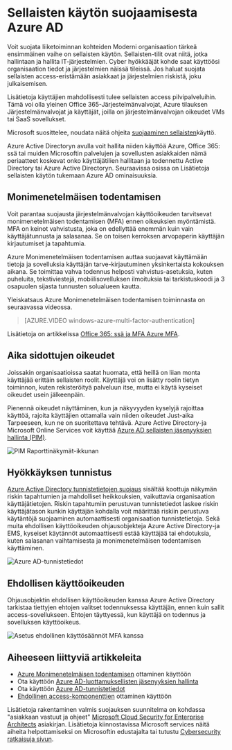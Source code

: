 <properties
    pageTitle="Sellaisten käytön suojaamisesta Azure AD | Microsoft Azure"
    description="Aihe, jossa kerrotaan tavoista suojaamiseen sellaisten access Azure, Azure Active Directory ja Microsoft Online Services."
    services="active-directory"
    documentationCenter=""
    authors="kgremban"
    manager="femila"
    editor="mwahl"/>

<tags
    ms.service="active-directory"
    ms.workload="identity"
    ms.tgt_pltfrm="na"
    ms.devlang="na"
    ms.topic="article"
    ms.date="10/26/2016"
    ms.author="kgremban"/>


# <a name="securing-privileged-access-in-azure-ad"></a>Sellaisten käytön suojaamisesta Azure AD

Voit suojata liiketoiminnan kohteiden Moderni organisaation tärkeä ensimmäinen vaihe on sellaisten käytön. Sellaisten-tilit ovat niitä, jotka hallintaan ja hallita IT-järjestelmien. Cyber hyökkääjät kohde saat käyttöösi organisaation tiedot ja järjestelmien näissä tileissä. Jos haluat suojata sellaisten access-eristämään asiakkaat ja järjestelmien riskistä, joku julkaisemisen.

Lisätietoja käyttäjien mahdollisesti tulee sellaisten access pilvipalveluihin. Tämä voi olla yleinen Office 365-Järjestelmänvalvojat, Azure tilauksen Järjestelmänvalvojat ja käyttäjät, joilla on järjestelmänvalvojan oikeudet VMs tai SaaS sovellukset.

Microsoft suosittelee, noudata näitä ohjeita [suojaaminen sellaisten](https://technet.microsoft.com/library/mt631194.aspx)käyttö.

Azure Active Directoryn avulla voit hallita niiden käyttöä Azure, Office 365: ssä tai muiden Microsoftin palvelujen ja sovellusten asiakkaiden nämä periaatteet koskevat onko käyttäjätilien hallitaan ja todennettu Active Directory tai Azure Active Directoryn. Seuraavissa osissa on Lisätietoja sellaisten käytön tukemaan Azure AD ominaisuuksia.

## <a name="multi-factor-authentication"></a>Monimenetelmäisen todentamisen

Voit parantaa suojausta järjestelmänvalvojan käyttöoikeuden tarvitsevat monimenetelmäisen todentamisen (MFA) ennen oikeuksien myöntämistä. MFA on keinot vahvistusta, joka on edellyttää enemmän kuin vain käyttäjätunnusta ja salasanaa. Se on toisen kerroksen arvopaperin käyttäjän kirjautumiset ja tapahtumia.

Azure Monimenetelmäisen todentamisen auttaa suojaavat käyttämään tietoja ja sovelluksia käyttäjän tarve-kirjautuminen yksinkertaista kokouksen aikana. Se toimittaa vahva todennus helposti vahvistus-asetuksia, kuten puheluita, tekstiviestejä, mobiilisovelluksen ilmoituksia tai tarkistuskoodi ja 3 osapuolen sijasta tunnusten solualueen kautta.

Yleiskatsaus Azure Monimenetelmäisen todentamisen toiminnasta on seuraavassa videossa.

>[AZURE.VIDEO windows-azure-multi-factor-authentication]

Lisätietoja on artikkelissa [Office 365: ssä ja MFA Azure MFA](https://blogs.technet.microsoft.com/ad/2014/02/11/mfa-for-office-365-and-mfa-for-azure/).

## <a name="time-bound-privileges"></a>Aika sidottujen oikeudet

Joissakin organisaatioissa saatat huomata, että heillä on liian monta käyttäjää erittäin sellaisten roolit. Käyttäjä voi on lisätty roolin tietyn toiminnon, kuten rekisteröityä palveluun itse, mutta ei käytä kyseiset oikeudet usein jälkeenpäin.

Pienennä oikeudet näyttäminen, kun ja näkyvyyden kyselyjä rajoittaa käyttöä, rajoita käyttäjien ottamalla vain niiden oikeudet Just-aika Tarpeeseen, kun ne on suoritettava tehtävä. Azure Active Directory-ja Microsoft Online Services voit käyttää [Azure AD sellaisten jäsenyyksien hallinta (PIM)](http://aka.ms/AzurePIM).


![PIM Raporttinäkymät-ikkunan][2]


## <a name="attack-detection"></a>Hyökkäyksen tunnistus

[Azure Active Directory tunnistetietojen suojaus](../active-directory-identityprotection.md) sisältää koottuja näkymän riskin tapahtumien ja mahdolliset heikkouksien, vaikuttavia organisaation käyttäjätietojen. Riskin tapahtumiin perustuvan tunnistetiedot laskee riskin käyttäjätason kunkin käyttäjän kohdalla voit määrittää riskiin perustuva käytäntöjä suojaaminen automaattisesti organisaation tunnistetietoja. Sekä muita ehdollisen käyttöoikeuden ohjausobjekteja Azure Active Directory-ja EMS, kyseiset käytännöt automaattisesti estää käyttäjää tai ehdotuksia, kuten salasanan vaihtamisesta ja monimenetelmäisen todentamisen käyttäminen.

![Azure AD-tunnistetiedot][3]

## <a name="conditional-access"></a>Ehdollisen käyttöoikeuden

Ohjausobjektin ehdollisen käyttöoikeuden kanssa Azure Active Directory tarkistaa tiettyjen ehtojen valitset todennuksessa käyttäjän, ennen kuin sallit access-sovellukseen. Ehtojen täyttyessä, kun käyttäjä on todennus ja sovelluksen käyttöoikeus.


![Asetus ehdollinen käyttösäännöt MFA kanssa][4]


## <a name="related-articles"></a>Aiheeseen liittyviä artikkeleita

- [Azure Monimenetelmäisen todentamisen](../../multi-factor-authentication/multi-factor-authentication-get-started-cloud.md) ottaminen käyttöön
- Ota käyttöön [Azure AD-luottamuksellisten jäsenyyksien hallinta](../active-directory-privileged-identity-management-configure.md)
- Ota käyttöön [Azure AD-tunnistetiedot](../active-directory-identityprotection.md)
- [Ehdollinen access-komponenttien](../active-directory-conditional-access.md) ottaminen käyttöön


Lisätietoja rakentaminen valmis suojauksen suunnitelma on kohdassa "asiakkaan vastuut ja ohjeet" [Microsoft Cloud Security for Enterprise Architects](http://aka.ms/securecustomer) asiakirjan. Lisätietoja kiinnostavissa Microsoft services näitä aiheita helpottamiseksi on Microsoftin edustajalta tai tutustu [Cybersecurity ratkaisuja sivun](https://www.microsoft.com/microsoftservices/campaigns/cybersecurity-protection.aspx).

<!--Image references-->
[1]: ../media/active-directory-privileged-identity-management-configure/Search_PIM.png
[2]: ../media/active-directory-privileged-identity-management-configure/PIM_Dash.png
[3]: ../media/active-directory-identityprotection/29.png
[4]: ../media/active-directory-conditional-access/conditionalaccess-saas-apps.png
